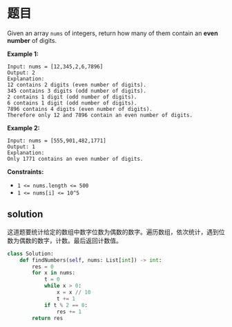 # 题目

Given an array `nums` of integers, return how many of them contain an **even number** of digits.

 

**Example 1:**

```
Input: nums = [12,345,2,6,7896]
Output: 2
Explanation: 
12 contains 2 digits (even number of digits). 
345 contains 3 digits (odd number of digits). 
2 contains 1 digit (odd number of digits). 
6 contains 1 digit (odd number of digits). 
7896 contains 4 digits (even number of digits). 
Therefore only 12 and 7896 contain an even number of digits.
```

**Example 2:**

```
Input: nums = [555,901,482,1771]
Output: 1 
Explanation: 
Only 1771 contains an even number of digits.
```

 

**Constraints:**

- `1 <= nums.length <= 500`
- `1 <= nums[i] <= 10^5`

## solution

这道题要统计给定的数组中数字位数为偶数的数字。遍历数组，依次统计，遇到位数为偶数的数字，计数。最后返回计数值。

```python
class Solution:
    def findNumbers(self, nums: List[int]) -> int:
        res = 0
        for x in nums:
            t = 0
            while x > 0:
                x = x // 10
                t += 1
            if t % 2 == 0:
                res += 1
        return res
```

